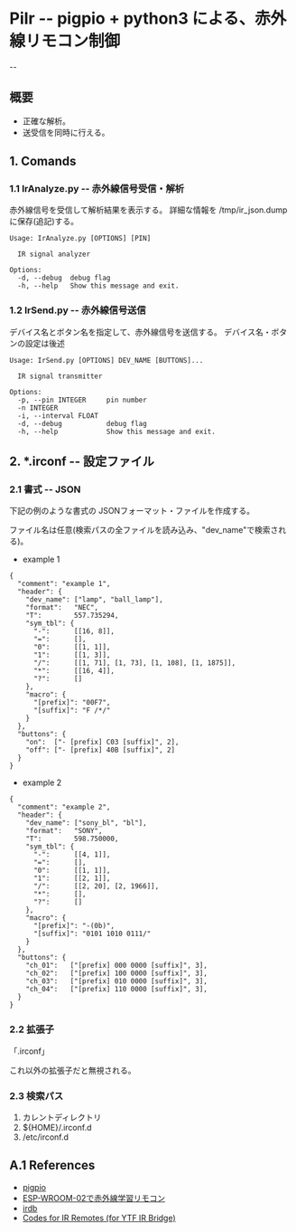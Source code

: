 # PiIr -- pigpio + python3 による、赤外線リモコン制御

--
## 概要

* 正確な解析。
* 送受信を同時に行える。

## 1. Comands

### 1.1 IrAnalyze.py -- 赤外線信号受信・解析

赤外線信号を受信して解析結果を表示する。
詳細な情報を /tmp/ir_json.dump に保存(追記)する。

```
Usage: IrAnalyze.py [OPTIONS] [PIN]

  IR signal analyzer

Options:
  -d, --debug  debug flag
  -h, --help   Show this message and exit.
```

### 1.2 IrSend.py -- 赤外線信号送信

デバイス名とボタン名を指定して、赤外線信号を送信する。
デバイス名・ボタンの設定は後述

```
Usage: IrSend.py [OPTIONS] DEV_NAME [BUTTONS]...

  IR signal transmitter

Options:
  -p, --pin INTEGER     pin number
  -n INTEGER
  -i, --interval FLOAT
  -d, --debug           debug flag
  -h, --help            Show this message and exit.
```

## 2. *.irconf -- 設定ファイル

### 2.1 書式 -- JSON

下記の例のような書式の JSONフォーマット・ファイルを作成する。

ファイル名は任意(検索パスの全ファイルを読み込み、"dev_name"で検索される)。

* example 1
```
{
  "comment": "example 1",
  "header": {
    "dev_name": ["lamp", "ball_lamp"],
    "format":   "NEC",
    "T":        557.735294,
    "sym_tbl": {
      "-":      [[16, 8]],
      "=":      [],
      "0":      [[1, 1]],
      "1":      [[1, 3]],
      "/":      [[1, 71], [1, 73], [1, 108], [1, 1875]],
      "*":      [[16, 4]],
      "?":      []
    },
    "macro": {
      "[prefix]": "00F7",
      "[suffix]": "F /*/"
    }
  },
  "buttons": {
    "on":  ["- [prefix] C03 [suffix]", 2],
    "off": ["- [prefix] 40B [suffix]", 2]
  }
}
```

* example 2
```
{
  "comment": "example 2",
  "header": {
    "dev_name": ["sony_bl", "bl"],
    "format":   "SONY",
    "T":        598.750000,
    "sym_tbl": {
      "-":      [[4, 1]],
      "=":      [],
      "0":      [[1, 1]],
      "1":      [[2, 1]],
      "/":      [[2, 20], [2, 1966]],
      "*":      [],
      "?":      []
    },
    "macro": {
      "[prefix]": "-(0b)",
      "[suffix]": "0101 1010 0111/"
    }
  },
  "buttons": {
    "ch_01":   ["[prefix] 000 0000 [suffix]", 3],
    "ch_02":   ["[prefix] 100 0000 [suffix]", 3],
    "ch_03":   ["[prefix] 010 0000 [suffix]", 3],
    "ch_04":   ["[prefix] 110 0000 [suffix]", 3],
  }
}
```

### 2.2 拡張子

「.irconf」

これ以外の拡張子だと無視される。


### 2.3 検索パス

1. カレントディレクトリ
2. ${HOME}/.irconf.d
3. /etc/irconf.d

## A.1 References

* [pigpio](http://abyz.me.uk/rpi/pigpio/)
* [ESP-WROOM-02で赤外線学習リモコン](https://github.com/Goji2100/IRServer)
* [irdb](http://irdb.tk/)
* [Codes for IR Remotes (for YTF IR Bridge)](https://github.com/arendst/Tasmota/wiki/Codes-for-IR-Remotes-(for-YTF-IR-Bridge))
